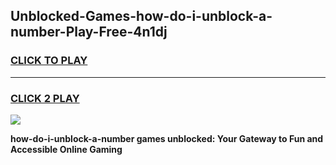 
## Unblocked-Games-how-do-i-unblock-a-number-Play-Free-4n1dj
<h3>
<a href="https://premium76.site?title=how-do-i-unblock-a-number&ref=10A">CLICK TO PLAY</a></h3>
<hr>

<h3>
<a href="https://premium76.site?title=how-do-i-unblock-a-number&ref=10A">CLICK 2 PLAY</a>
  
</h3>

<a href="https://premium76.site?title=how-do-i-unblock-a-number&ref=10A"><img src="https://clearcache.store/games.png"></a>


**how-do-i-unblock-a-number games unblocked: Your Gateway to Fun and Accessible Online Gaming**
